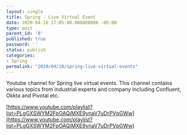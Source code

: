 ```yaml
---
layout: single
title: Spring - Live Virtual Event
date: 2020-04-18 17:05:00.000000000 -05:00
type: post
parent_id: '0'
published: true
password: ''
status: publish
categories:
- Spring
permalink: "2020/04/18/spring-live-virtual-events"
---
```


Youtube channel for Spring live virtual events. This channel contains various topics from industrial experts and company including Confluent, Okkta and Pivotal etc.

[https://www.youtube.com/playlist?list=PLgGXSWYM2FpOAQjMXE9ynaV7uDrPVpGWw](https://www.youtube.com/playlist?list=PLgGXSWYM2FpOAQjMXE9ynaV7uDrPVpGWw)
